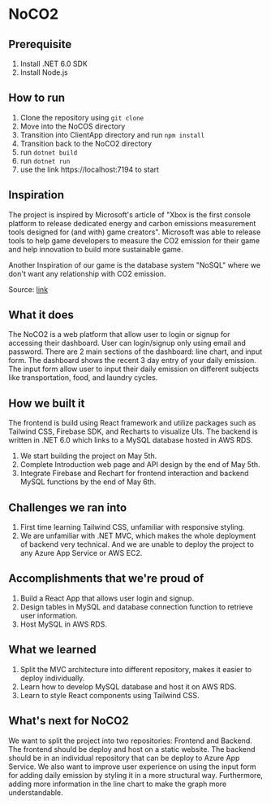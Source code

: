 # NoCO2

## Prerequisite

1. Install .NET 6.0 SDK
2. Install Node.js

## How to run

1.  Clone the repository using ```git clone```
2. Move into the NoCOS directory
3. Transition into ClientApp directory and run ```npm install```
4. Transition back to the NoCO2 directory
5. run ```dotnet build```
6. run ```dotnet run```
7. use the link https://localhost:7194 to start

## Inspiration

The project is inspired by Microsoft's article of "Xbox is the first console platform to release dedicated energy and carbon emissions measurement tools designed for (and with) game creators". Microsoft was able to release tools to help game developers to measure the CO2 emission for their game and help innovation to build more sustainable game.

Another Inspiration of our game is the database system "NoSQL" where we don't want any relationship with CO2 emission.

Source: [link](https://developer.microsoft.com/en-us/games/articles/2023/03/gdc-2023-xbox-sustainability-toolkit-for-game-creators/?ocid=FY23_soc_omc_br_li_XboxSustain)

## What it does

The NoCO2 is a web platform that allow user to login or signup for accessing their dashboard. User can login/signup only using email and password. There are 2 main sections of the dashboard: line chart, and input form. The dashboard shows the recent 3 day entry of your daily emission. The input form allow user to input their daily emission on different subjects like transportation, food, and laundry cycles.

## How we built it

The frontend is build using React framework and utilize packages such as Tailwind CSS, Firebase SDK, and Recharts to visualize UIs. The backend is written in .NET 6.0 which links to a MySQL database hosted in AWS RDS.

1. We start building the project on May 5th.
2. Complete Introduction web page and API design by the end of May 5th.
3. Integrate Firebase and Rechart for frontend interaction and backend MySQL functions by the end of May 6th.

## Challenges we ran into

1. First time learning Tailwind CSS, unfamiliar with responsive styling.
2. We are unfamiliar with .NET MVC, which makes the whole deployment of backend very technical. And we are unable to deploy the project to any Azure App Service or AWS EC2.

## Accomplishments that we're proud of

1. Build a React App that allows user login and signup.
2. Design tables in MySQL and database connection function to retrieve user information.
3. Host MySQL in AWS RDS.

## What we learned

1. Split the MVC architecture into different repository, makes it easier to deploy individually.
2. Learn how to develop MySQL database and host it on AWS RDS.
3. Learn to style React components using Tailwind CSS.

## What's next for NoCO2

We want to split the project into two repositories: Frontend and Backend. The frontend should be deploy and host on a static website. The backend should be in an individual repository that can be deploy to Azure App Service. We also want to improve user experience on using the input form for adding daily emission by styling it in a more structural way. Furthermore, adding more information in the line chart to make the graph more understandable.
